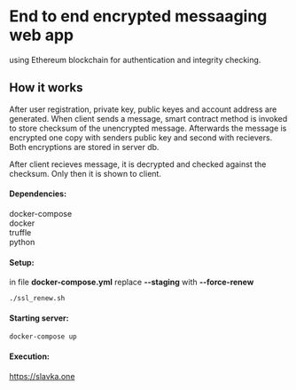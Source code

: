 # End to end encrypted messaaging web app

using Ethereum blockchain for authentication and integrity checking. 

## How it works
After user registration, private key, public keyes and account address are generated. When client sends a message, smart contract method is invoked to store checksum of the unencrypted message. Afterwards the message is encrypted one copy with senders public key and second with recievers. Both encryptions are stored in server db.

After client recieves message, it is decrypted and checked against the checksum. Only then it is shown to client.

#### Dependencies:
  docker-compose <br>
  docker <br>
  truffle <br>
  python <br>

#### Setup:
  in file **docker-compose.yml** replace **--staging** with **--force-renew** <br>
    
    ./ssl_renew.sh

  
#### Starting server:
    docker-compose up
  
 #### Execution:
   https://slavka.one
